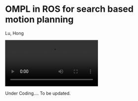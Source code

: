 # OMPL in ROS for search based motion planning 

Lu, Hong

![ompl_rrt_connect](result/ompl_rrtConnect.mp4)

Under Coding.... To be updated.